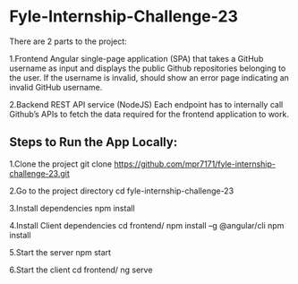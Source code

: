 # Fyle-Internship-Challenge-23

There are 2 parts to the project:

1.Frontend
Angular single-page application (SPA) that takes a GitHub username as input and displays the public Github repositories belonging to the user.
If the username is invalid, should show an error page indicating an invalid GitHub username.

2.Backend
REST API service (NodeJS)
Each endpoint has to internally call Github’s APIs to fetch the data required for the frontend application to work.

## Steps to Run the App Locally:

1.Clone the project
  git clone https://github.com/mpr7171/fyle-internship-challenge-23.git
  
2.Go to the project directory
  cd fyle-internship-challenge-23
  
3.Install dependencies
  npm install
  
4.Install Client dependencies
  cd frontend/ 
  npm install –g @angular/cli
  npm install
  
5.Start the server
  npm start
  
6.Start the client
  cd frontend/
  ng serve
